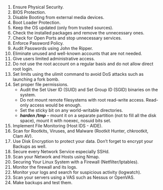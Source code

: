 1. Ensure Physical Security. 
2. BIOS Protection. 
3. Disable Booting from external media devices. 
4. Boot Loader Protection. 
5. Keep the OS updated (only from trusted sources). 
6. Check the installed packages and remove the unnecessary ones. 
7. Check for Open Ports and stop unnecessary services. 
8. Enforce Password Policy. 
9. Audit Passwords using John the Ripper. 
10. Eliminate unused and well-known accounts that are not needed. 
11. Give users limited administrative access. 
12. Do not use the root account on a regular basis and do not allow direct root login.
13. Set limits using the ulimit command to avoid DoS attacks such as launching a fork bomb. 
14. Set proper file permissions. 
	 - Audit the Set User ID (SUID) and Set Group ID (SGID) binaries on the system. 
	 - Do not mount remote filesystems with root read-write access. Read-only access would be enough. 
	 - Set the sticky bit on any world-writable directories. 
	 - ***harden /tmp*** – mount it on a separate partition (not to fill all the disk space), mount it with noexec, nosuid bits set. 
15. Implement File Monitoring (Host IDS - AIDE). 
16. Scan for Rootkits, Viruses, and Malware (Rootkit Hunter, chkrootkit, Clam AV). 
17. Use Disk Encryption to protect your data. Don’t forget to encrypt your Backups as well. 
18. Secure every Network Service especially SSHd.  
19. Scan your Network and Hosts using Nmap. 
20. Securing Your Linux System with a Firewall (Netfilter/Iptables). 
21. Monitor the firewall and its logs. 
22. Monitor your logs and search for suspicious activity (logwatch). 
23. Scan your servers using a VAS such as Nessus or OpenVAS. 
24. Make backups and test them.